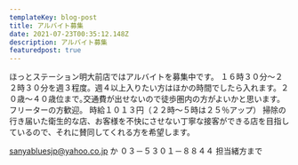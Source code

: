 ```yaml
---
templateKey: blog-post
title: アルバイト募集
date: 2021-07-23T00:35:12.148Z
description: アルバイト募集
featuredpost: true
---
```

ほっとステーション明大前店ではアルバイトを募集中です。
１６時３０分～２２時３０分を週３程度。週４以上入りたい方はほかの時間でしたら入れます。２０歳～４０歳位まで｡交通費が出せないので徒歩圏内の方がよいかと思います。フリーターの方歓迎。 時給１０１３円（２２時～５時は２５％アップ）
掃除の行き届いた衛生的な店、お客様を不快にさせない丁寧な接客ができる店を目指しているので、それに賛同してくれる方を希望します。

sanyabluesjp@yahoo.co.jp
か
０３－５３０１－８８４４
担当緒方まで
